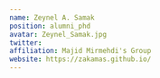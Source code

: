 ```yaml
---
name: Zeynel A. Samak
position: alumni_phd
avatar: Zeynel_Samak.jpg
twitter: 
affiliation: Majid Mirmehdi's Group 
website: https://zakamas.github.io/
---
```

